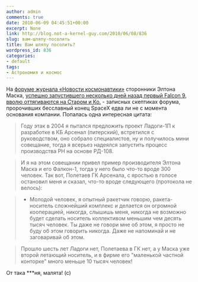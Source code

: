 ```yaml
---
author: admin
comments: true
date: 2010-06-09 04:45:51+00:00
excerpt: None
link: http://blog.not-a-kernel-guy.com/2010/06/08/836
slug: вам-шляпу-посолить
title: Вам шляпу посолить?
wordpress_id: 836
categories:
- default
tags:
- Астрономия и космос
---
```


На [форуме журнала «Новости космонавтики»](http://www.novosti-kosmonavtiki.ru/phpBB2/) сторонники Элтона Маска, [успешно запустившего несколько дней назад первый Falcon 9](http://blog.not-a-kernel-guy.com/2010/06/04/829), [вволю оттягиваются на Старом и Ко.](http://www.novosti-kosmonavtiki.ru/phpBB2/viewtopic.php?t=2123&postdays=0&postorder=asc&start=3375) - записных скептиках форума, пророчивших бесславный конец SpaceX едва ли не с момента основания компании. Попалась одна интересная цитата:

> Году этак в 2004 я пытался предложить проект Ладоги-1П к разработке в КБ Арсенал (питерский), встретился с руководством, оно собрало специалистов, ну и получилось мини совещание, тогда я всерьез надеялся запустить процесс производства РН на основе РД-108. 

> И я на этом совещании привел пример производителя Элтона Маска и его Фалкон-1, тогда у него было что-то вроде 300 человек. Так вот, Полетаев ГК Арсенала, с яростью в голосе остановил меня и сказал, что-то вроде следующего (протокола не велось):

> - Молодой человек, я опытный ракетчик говорю, ракета-носитель сложнейший комплекс и делается он огромной кооперацией, никогда, слышишь меня, никогда не возможно будет сделать носитель коллективом меньшим чем десять тысяч человек. Ты даже не говори мне об этом, я просто не буду об этом говорить никогда. Даже не напоминай и не заговаривай об этом. 

> Прошло шесть лет Ладоги нет, Полетаева в ГК нет, а у Маска уже второй летающий носитель, и в фирме его "маленькой частной конторке" много меньше 10 тысяч человек!

От така ***ня, малята! (с)
